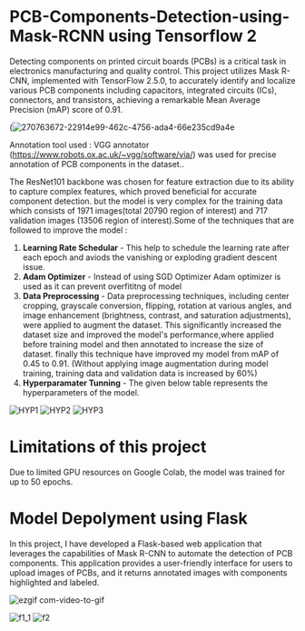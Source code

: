 # PCB-Components-Detection-using-Mask-RCNN using Tensorflow 2
Detecting components on printed circuit boards (PCBs) is a critical task in electronics manufacturing and quality control. This project utilizes Mask R-CNN, implemented with TensorFlow 2.5.0, to accurately identify and localize various PCB components including capacitors, integrated circuits (ICs), connectors, and transistors, achieving a remarkable Mean Average Precision (mAP) score of 0.91.

 (![270763672-22914e99-462c-4756-ada4-66e235cd9a4e](https://github.com/dayana123456789/PCB-Components-Detection-using-Mask-RCNN/assets/99783461/0a33a220-6efe-4f77-b2ab-dc9b23cfb1c6) 


Annotation tool used : VGG annotator (https://www.robots.ox.ac.uk/~vgg/software/via/) was used for precise annotation of PCB components in the dataset..

The ResNet101 backbone was chosen for feature extraction due to its ability to capture complex features, which proved beneficial for accurate component detection. but the model is very complex for the training data which consists of 1971 images(total 20790 region of interest) and 717 validation images (13506 region of interest).Some of the techniques that are followed to improve the model :
1) **Learning Rate Schedular** - This help to schedule the learning rate after each epoch and aviods the vanishing or exploding gradient descent issue.
2) **Adam Optimizer** - Instead of using SGD Optimizer Adam optimizer is used as it can prevent overfititng of model
3) **Data Preprocessing** - Data preprocessing techniques, including center cropping, grayscale conversion, flipping, rotation at various angles, and image enhancement (brightness, contrast, and saturation adjustments), were applied to augment the dataset. This significantly increased the dataset size and improved the model's performance,where applied before training model and then annotated to increase the size of dataset. finally this technique have improved my model from mAP of 0.45 to 0.91. (Without applying image augmentation during model training, training data and validation data is increased by 60%)
4) **Hyperparamater Tunning** - The given below table represents the hyperparameters of the model.

![HYP1](https://github.com/dayana123456789/PCB-Components-Detection-using-Mask-RCNN/assets/99783461/b49fe9e5-6bce-4020-8ac9-32fcc63abd19)
![HYP2](https://github.com/dayana123456789/PCB-Components-Detection-using-Mask-RCNN/assets/99783461/d1c68daf-9dfa-49ea-83ae-006e3ac98d3e)
![HYP3](https://github.com/dayana123456789/PCB-Components-Detection-using-Mask-RCNN/assets/99783461/ddd4b7bf-a58c-436d-ac75-f39ebd4a1799)

# Limitations of this project
  Due to limited GPU resources on Google Colab, the model was trained for up to 50 epochs.
  
# Model Depolyment using Flask
 
 In this project, I have developed a Flask-based web application that leverages the capabilities of Mask R-CNN to automate the detection of PCB components. This application provides a user-friendly interface for users to upload images of PCBs, and it returns annotated images with components highlighted and labeled.

![ezgif com-video-to-gif](https://github.com/dayana123456789/PCB-Components-Detection-using-Mask-RCNN/assets/99783461/0657a0da-529b-4718-95d1-29efc4f408f4)

![f1_1](https://github.com/dayana123456789/PCB-Components-Detection-using-Mask-RCNN/assets/99783461/6e6f0e21-fc0a-4050-8588-1ceebe39fe08)
 ![f2](https://github.com/dayana123456789/PCB-Components-Detection-using-Mask-RCNN/assets/99783461/f75abc83-6e7a-4b61-b484-46deaac55b25)


